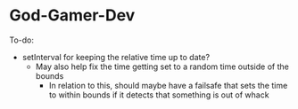# God-Gamer-Dev

To-do:

- setInterval for keeping the relative time up to date?
  - May also help fix the time getting set to a random time outside of the bounds
    - In relation to this, should maybe have a failsafe that sets the time to within bounds if it detects that something is out of whack
